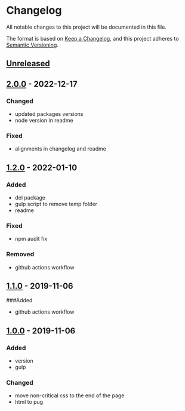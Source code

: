 # Changelog
All notable changes to this project will be documented in this file.

The format is based on [Keep a Changelog](https://keepachangelog.com/en/1.0.0/),
and this project adheres to [Semantic Versioning](https://semver.org/spec/v2.0.0.html).

## [Unreleased]

## [2.0.0] - 2022-12-17
### Changed
- updated packages versions
- node version in readme

### Fixed
- alignments in changelog and readme

## [1.2.0] - 2022-01-10
### Added
- del package
- gulp script to remove temp folder
- readme

### Fixed
- npm audit fix

### Removed
- github actions workflow

## [1.1.0] - 2019-11-06
###Added
- github actions workflow

## [1.0.0] - 2019-11-06
### Added
- version
- gulp
### Changed
- move non-critical css to the end of the page
- html to pug

[Unreleased]: https://github.com/ArtemNikolaev/nikolaev.by/compare/v2.0.0...HEAD
[2.0.0]: https://github.com/ArtemNikolaev/nikolaev.by/compare/v1.2.0...v2.0.0
[1.2.0]: https://github.com/ArtemNikolaev/nikolaev.by/compare/v1.0.0...v1.2.0
[1.1.0]: https://github.com/ArtemNikolaev/nikolaev.by/compare/v1.0.0...v1.1.0
[1.0.0]: https://github.com/ArtemNikolaev/nikolaev.by/releases/tag/v1.0.0
